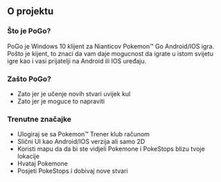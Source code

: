 ## O projektu

### Što je PoGo?

PoGo je Windows 10 klijent za Nianticov Pokemon™ Go Android/IOS igra. Pošto je kijent, to znaci da vam daje
mogucnost da igrate u istom svijetu igre kao i vasi prijatelji na Android ili IOS uređaju. 

### Zašto PoGo?
 - Zato jer je učenje novih stvari uvijek kul
 - Zato jer je moguce to napraviti
 
### Trenutne značajke
 - Ulogiraj se sa Pokemon™ Trener klub računom
 - Slični UI kao Android/IOS verzija ali samo 2D
 - Koristi mapu da da bi ste vidjeli Pokemone i PokeStops blizu tvoje lokacije 
 - Hvataj Pokemone
 - Posjeti PokeStops i dobivaj nove stvari
